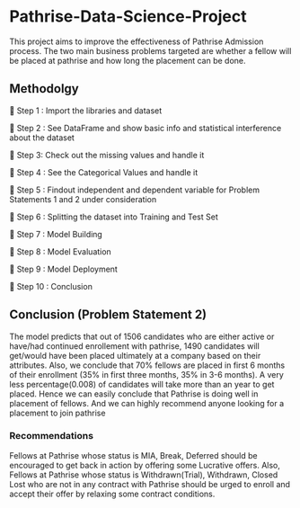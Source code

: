 # Pathrise-Data-Science-Project

This project aims to improve the effectiveness of Pathrise Admission process.
The two main business problems targeted are whether a fellow will be placed at pathrise and how long the placement can be done.

## Methodolgy
 Step 1 : Import the libraries and dataset

 Step 2 : See DataFrame and show basic info and statistical interference about the dataset

 Step 3:  Check out the missing values and handle it

 Step 4 : See the Categorical Values and handle it

 Step 5 : Findout independent and dependent variable for Problem Statements 1 and 2 under consideration

 Step 6 : Splitting the dataset into Training and Test Set

 Step 7 : Model Building

 Step 8 : Model Evaluation
    
 Step 9 : Model Deployment 
    
 Step 10 : Conclusion

## Conclusion (Problem Statement 2)
The model predicts that out of 1506 candidates who are either active or have/had continued enrollement with pathrise, 1490 candidates will get/would have been placed ultimately at a company based on their attributes.
Also, we conclude that 70% fellows are placed in first 6 months of their enrollment (35% in first three months, 35% in 3-6 months).
A very less percentage(0.008) of candidates will take more than an year to get placed. Hence we can easily conclude that Pathrise is doing well in placement of 
fellows. And we can highly recommend anyone looking for a placement to join pathrise

### Recommendations

Fellows at Pathrise whose status is MIA, Break, Deferred should be encouraged to get back in action by offering some Lucrative offers.
Also, Fellows at Pathrise whose status is Withdrawn(Trial), Withdrawn, Closed Lost who are not in any contract with Pathrise should be urged to enroll and 
accept their offer by relaxing some contract conditions.
